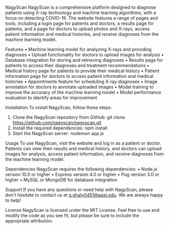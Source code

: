 NagyScan
NagyScan is a comprehensive platform designed to diagnose patients using X-ray technology and machine learning algorithms, 
with a focus on detecting COVID-19. The website features a range of pages and tools, including a login page for patients and doctors, a results page for patients, and a page for doctors to upload photos and X-rays, access patient information and medical histories, and receive diagnoses from the machine learning model.

Features
•	Machine learning model for analyzing X-rays and providing diagnoses
•	Upload functionality for doctors to upload images for analysis
•	Database integration for storing and retrieving diagnoses
•	Results page for patients to access their diagnoses and treatment recommendations
•	Medical history page for patients to provide their medical history
•	Patient information page for doctors to access patient information and medical histories
•	Appointments feature for scheduling X-ray diagnoses
•	Image annotation for doctors to annotate uploaded images
•	Model training to improve the accuracy of the machine learning model
•	Model performance evaluation to identify areas for improvement

Installation
To install NagyScan, follow these steps:
1.	Clone the NagyScan repository from GitHub: git clone https://github.com/nagyscan/nagyscan.git
2.	Install the required dependencies: npm install
3.	Start the NagyScan server: nodemon app.js

Usage
To use NagyScan, visit the website and log in as a patient or doctor. Patients can view their results and medical history, and doctors can upload images for analysis, access patient information, and receive diagnoses from the machine learning model.

Dependencies
NagyScan requires the following dependencies:
•	Node.js version 10.0 or higher
•	Express version 4.0 or higher
•	Pug version 3.0 or higher
•	MySQL or MongoDB for database integration

Support
If you have any questions or need help with NagyScan, please don't hesitate to contact us at g.ghaly0451@aast.edu. We are always happy to help!

License
NagyScan is licensed under the MIT License. Feel free to use and modify the code as you see fit, but please be sure to include the appropriate attribution.








